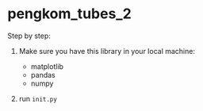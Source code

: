 # pengkom_tubes_2

Step by step:
1. Make sure you have this library in your local machine:
   - matplotlib
   - pandas
   - numpy
   
2. run `init.py`

